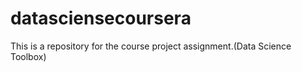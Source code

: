 # datasciensecoursera
This is a repository for the course project assignment.(Data Science Toolbox)
